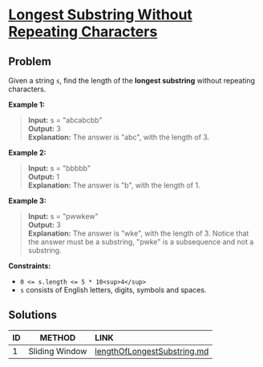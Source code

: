 # [Longest Substring Without Repeating Characters](https://leetcode.com/problems/longest-substring-without-repeating-characters/)

## Problem
<!-- Explanation of problem. -->
Given a string `s`, find the length of the **longest substring** without repeating characters.

**Example 1:**

>**Input:** s = "abcabcbb" </br>
**Output:** 3 </br>
**Explanation:** The answer is "abc", with the length of 3.

**Example 2:**

>**Input:** s = "bbbbb" </br>
**Output:** 1 </br>
**Explanation:** The answer is "b", with the length of 1.

**Example 3:**

>**Input:** s = "pwwkew" </br>
**Output:** 3 </br>
**Explanation:** The answer is "wke", with the length of 3.
Notice that the answer must be a substring, "pwke" is a subsequence and not a substring.

**Constraints:**
<!-- Constraints of problem. -->
- `0 <= s.length <= 5 * 10<sup>4</sup>`
- `s` consists of English letters, digits, symbols and spaces.

## Solutions
<!-- Solutions of problem and their links. -->

| ID  |     METHOD     | LINK                                                       |
| :-- | :------------: | :--------------------------------------------------------- |
| 1   | Sliding Window | [lengthOfLongestSubstring.md](lengthOfLongestSubstring.md) |
